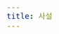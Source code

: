 ```yaml
---
title: 사설
---
```


<div id="postings"></div>

<script>
    function animate_post(event)
    {
        let obj = event.target;
        let div = obj.childNodes[1];
        let h1 = div.childNodes[0];
        let a = h1.childNodes[0];
        a.style.color = "#001253";
        console.log(a);
    }
    
    function add_posting(url, image, title, des)
    {
        let main = document.getElementById('postings');

        let obj = document.createElement('div');
        obj.setAttribute('class', 'posting');
        obj.setAttribute('onmouseenter', 'animate_post(event)');
        let url_ = "https://giana-blog.netlify.app/" + url + "/";

        let div = document.createElement('div');
        let preimage = document.createElement('img');
        preimage.setAttribute('class', 'preimg');
        
        preimage.setAttribute('src', "https://giana-blog.netlify.app/assets/"+image);
        obj.appendChild(preimage);

        div.setAttribute('class', 'post-body');
        let a = document.createElement('a');
        let h1 = document.createElement('h1');
        a.setAttribute('href', url_);
        a.setAttribute('class', "post-title");
        a.innerText = title;
        h1.appendChild(a);
        div.appendChild(h1);
        let span = document.createElement('span');
        span.innerText = des;
        div.appendChild(span);
        obj.appendChild(div);
        main.appendChild(obj);
    }

    add_posting('왜-나는-바로-취업-전선에-뛰어들었는가' , 'interview.jpg', '왜 나는 바로 취업 전선에 뛰어들었나', '실제 사람들은 어떻게 일하는지 알고 싶었다.');
</script>
    


<style>
    .post-body
    {
        display:inline-block;
    }
    .posting
    {
        display: flex;
        justify-content: flex-start;
        padding: 1em 1em;
    }
    .postiong:onmouseout
    {
        color: black;
    }
    .preimg
    {
        width: 13em;
        height: 13em;
        border-radius: 10px;
        padding-right: 3em;
        margin: 0em 0em;
    }
    h1
    {
        padding-bottom: 1em;
    }
    span
    {
        font-size:larger;
    }
</style>